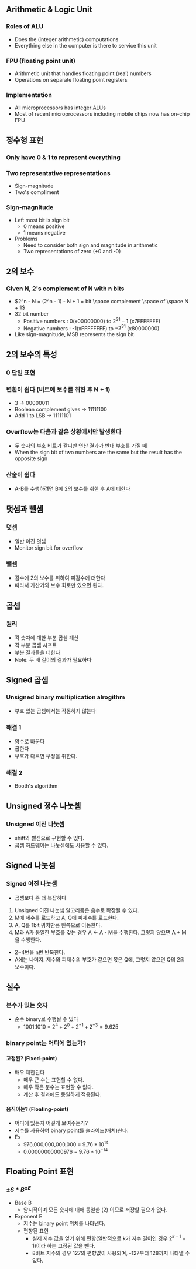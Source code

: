 ## Arithmetic & Logic Unit
### Roles of ALU
- Does the (integer arithmetic) computations
- Everything else in the computer is there to service this unit
### FPU (floating point unit)
- Arithmetic unit that handles floating point (real) numbers
- Operations on separate floating point registers
### Implementation
- All microprocessors has integer ALUs
- Most of recent microprocessors including mobile chips now has on-chip FPU

## 정수형 표현
### Only have 0 & 1 to represent everything
### Two representative representations
- Sign-magnitude
- Two's compliment
### Sign-magnitude
- Left most bit is sign bit
	- 0 means positive
	- 1 means negative
- Problems
	- Need to consider both sign and magnitude in arithmetic
	- Two representations of zero (+0 and -0)

## 2의 보수
### Given N, 2's complement of N with n bits
- $2^n - N = (2^n - 1) - N + 1 =  bit \space complement \space of \space N + 1$
- 32 bit number
	- Positive numbers : 0(x00000000) to $2^{31} - 1$ (x7FFFFFFF)
	- Negative numbers : -1(xFFFFFFFF) to $-2^{31}$ (x80000000)
- Like sign-magnitude, MSB represents the sign bit

## 2의 보수의 특성
### 0 단일 표현
### 변환이 쉽다 (비트에 보수를 취한 후 N + 1)
- 3 -> 00000011
- Boolean complement gives -> 11111100
- Add 1 to LSB -> 11111101
### Overflow는 다음과 같은 상황에서만 발생한다
- 두 숫자의 부호 비트가 같디만 연산 결과가 반대 부호를 가질 때
- When the sign bit of two numbers are the same but the result has the opposite sign
### 산술이 쉽다
- A-B를 수행하려면 B에 2의 보수를 취한 후 A에 더한다

## 덧셈과 뺄셈
### 덧셈
- 일반 이진 덧셈
- Monitor sign bit for overflow
### 뺄셈
- 감수에 2의 보수를 취하여 피감수에 더한다
- 따라서 가산기와 보수 회로만 있으면 된다.

## 곱셈
### 원리
- 각 숫자에 대한 부분 곱셈 계산
- 각 부분 곱셈 시프트
- 부분 결과들을 더한다
- Note: 두 배 길이의 결과가 필요하다

## Signed 곱셈
### Unsigned binary multiplication alrogithm
- 부호 있는 곱셈에서는 작동하지 않는다
### 해결 1
- 양수로 바꾼다
- 곱한다
- 부호가 다르면 부정을 취한다.
### 해결 2
- Booth's algorithm

## Unsigned 정수 나눗셈
### Unsigned 이진 나눗셈
- shift와 뺄셈으로 구현할 수 있다.
- 곱셈 하드웨어는 나눗셈에도 사용할 수 있다.

## Signed 나눗셈
### Signed 이진 나눗셈
- 곱셈보다 좀 더 복잡하다

1. Unsigned 이진 나눗셈 알고리즘은 음수로 확장될 수 있다.
2. M에 제수를 로드하고 A, Q에 피제수를 로드한다.
3. A, Q를 1bit 위치만큼 왼쪽으로 이동한다.
4. M과 A가 동일한 부호를 갖는 경우 A <- A - M을 수행한다. 그렇지 않으면 A + M을 수행한다.
- 2~4번을 n번 반복한다.
- A에는 나머지. 제수와 피제수의 부호가 같으면 몫은 Q에, 그렇지 않으면 Q의 2의 보수이다.

## 실수
### 분수가 있는 숫자
- 순수 binary로 수행될 수 있다
	- 1001.1010 = $2^4 + 2^0 + 2^{-1} + 2^{-3} = 9.625$
### binary point는 어디에 있는가?
#### 고정된? (Fixed-point)
- 매우 제한된다
	- 매우 큰 수는 표현할 수 없다.
	- 매우 작은 분수는 표현할 수 없다.
	- 계산 후 결과에도 동일하게 적용된다.
#### 움직이는? (Floating-point)
- 어디에 있는지 어떻게 보여주는가?
- 지수를 사용하여 binary point를 슬라이드(배치)한다.
- Ex
	- 976,000,000,000,000 = $9.76 * 10^{14}$
	- 0.00000000000976 = $9.76 * 10^{-14}$

## Floating Point 표현
### $\pm S * B^{\pm E}$
- Base B
	- 암시적이며 모든 숫자에 대해 동일한 (2) 이므로 저장할 필요가 없다.
- Exponent E
	- 지수는 binary point 위치를 나타낸다.
	- 편향된 표현
		- 실제 지수 값을 얻기 위해 편향(일반적으로 k가 지수 길이인 경우 $2^{k-1} - 1$)이라 하는 고정된 값을 뺀다.
		- 8비트 지수의 경우 127의 편향값이 사용되며, -127부터 128까지 나타낼 수 있다.
